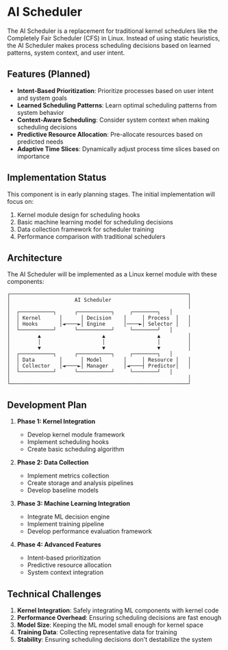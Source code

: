# AI Scheduler

The AI Scheduler is a replacement for traditional kernel schedulers like the Completely Fair Scheduler (CFS) in Linux. Instead of using static heuristics, the AI Scheduler makes process scheduling decisions based on learned patterns, system context, and user intent.

## Features (Planned)

- **Intent-Based Prioritization**: Prioritize processes based on user intent and system goals
- **Learned Scheduling Patterns**: Learn optimal scheduling patterns from system behavior
- **Context-Aware Scheduling**: Consider system context when making scheduling decisions
- **Predictive Resource Allocation**: Pre-allocate resources based on predicted needs
- **Adaptive Time Slices**: Dynamically adjust process time slices based on importance

## Implementation Status

This component is in early planning stages. The initial implementation will focus on:

1. Kernel module design for scheduling hooks
2. Basic machine learning model for scheduling decisions
3. Data collection framework for scheduler training
4. Performance comparison with traditional schedulers

## Architecture

The AI Scheduler will be implemented as a Linux kernel module with these components:

```
┌──────────────────────────────────────────────────────────┐
│                     AI Scheduler                         │
│                                                          │
│  ┌───────────┐      ┌───────────┐     ┌────────┐   │
│  │ Kernel      │      │ Decision    │     │ Process  │   │
│  │ Hooks       │◄────►│ Engine      │────►│ Selector │   │
│  └───────────┘      └───────────┘     └────────┘   │
│         ▲                    ▲                 ▲         │
│         │                    │                 │         │
│         ▼                    ▼                 ▼         │
│  ┌───────────┐      ┌───────────┐     ┌────────┐   │
│  │ Data        │      │ Model       │     │ Resource │   │
│  │ Collector   │◄────►│ Manager     │◄────┤ Predictor│   │
│  └───────────┘      └───────────┘     └────────┘   │
│                                                          │
└──────────────────────────────────────────────────────────┘
```

## Development Plan

1. **Phase 1: Kernel Integration**
   - Develop kernel module framework
   - Implement scheduling hooks
   - Create basic scheduling algorithm

2. **Phase 2: Data Collection**
   - Implement metrics collection
   - Create storage and analysis pipelines
   - Develop baseline models

3. **Phase 3: Machine Learning Integration**
   - Integrate ML decision engine
   - Implement training pipeline
   - Develop performance evaluation framework

4. **Phase 4: Advanced Features**
   - Intent-based prioritization
   - Predictive resource allocation
   - System context integration

## Technical Challenges

1. **Kernel Integration**: Safely integrating ML components with kernel code
2. **Performance Overhead**: Ensuring scheduling decisions are fast enough
3. **Model Size**: Keeping the ML model small enough for kernel space
4. **Training Data**: Collecting representative data for training
5. **Stability**: Ensuring scheduling decisions don't destabilize the system